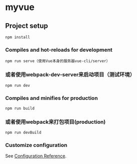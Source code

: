 # myvue

## Project setup
```
npm install
```

### Compiles and hot-reloads for development
```
npm run serve（使用Vue本身的服务器vue-cli/server）
```
### 或者使用webpack-dev-server来启动项目（测试环境）
```
npm run dev
```

### Compiles and minifies for production
```
npm run build
```
### 或者使用webpack来打包项目(production)
```
npm run devBuild
```

### Customize configuration
See [Configuration Reference](https://cli.vuejs.org/config/).
